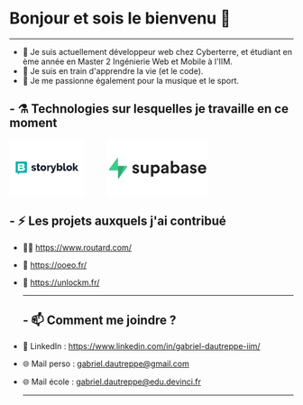 <div>


  
  # Bonjour et sois le bienvenu 👋

  ---
  
</div>

- 🔭 Je suis actuellement développeur web chez Cyberterre, et étudiant en ème année en Master 2 Ingénierie Web et Mobile à l'IIM.
- 🌱 Je suis en train d'apprendre la vie (et le code).
- 💚 Je me passionne également pour la musique et le sport.

## - ⚗️ Technologies sur lesquelles je travaille en ce moment
  <div style="display:flex;">
    <img src="images/storyblok.webp" style="height:100px; margin-right:40px;">
    <img src="images/image.png" style="height:100px;">
  </div>



## - :zap: Les projets auxquels j'ai contribué
- 🧑‍💻 https://www.routard.com/
- 📱 https://ooeo.fr/
- 💚 https://unlockm.fr/

  <div>

  ---
  
   ## - 📫 Comment me joindre ?
- 👔 LinkedIn : https://www.linkedin.com/in/gabriel-dautreppe-iim/
- 🌐 Mail perso : gabriel.dautreppe@gmail.com
- 🌐 Mail école : gabriel.dautreppe@edu.devinci.fr

  ---
  
</div>
